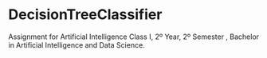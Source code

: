 # DecisionTreeClassifier
Assignment for Artificial Intelligence Class I, 2º Year, 2º Semester , Bachelor in Artificial Intelligence and Data Science.
